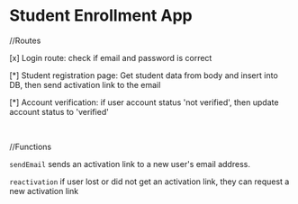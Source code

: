 # Student Enrollment App

//Routes
<p>[x] Login route: check if email and password is correct<p>
<p>[*] Student registration page: Get student data from body and insert into DB, then send activation link to the email</p>
<p>[*] Account verification: if user account status 'not verified', then update account status to 'verified'</p>
<br>
<p>//Functions</p>
<p><code>sendEmail</code> sends an activation link to a new user's email address.</p>
<p><code>reactivation</code> if user lost or did not get an activation link, they can request a new activation link</p>